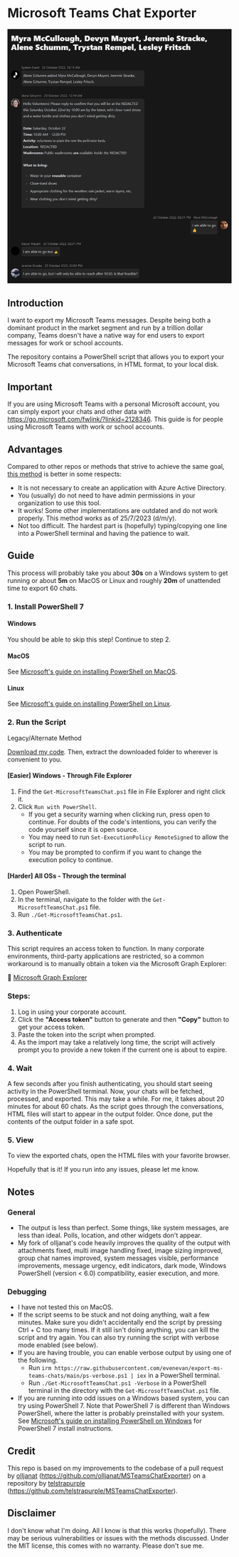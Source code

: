 # Microsoft Teams Chat Exporter

![Example of Exported Chat](example.png)

## Introduction

I want to export my Microsoft Teams messages. Despite being both a dominant product in the market segment and run by a trillion dollar company, Teams doesn't have a native way for end users to export messages for work or school accounts.

The repository contains a PowerShell script that allows you to export your Microsoft Teams chat conversations, in HTML format, to your local disk.

## Important

If you are using Microsoft Teams with a personal Microsoft account, you can simply export your chats and other data with https://go.microsoft.com/fwlink/?linkid=2128346. This guide is for people using Microsoft Teams with work or school accounts.

## Advantages

Compared to other repos or methods that strive to achieve the same goal, [this method](#credit) is better in some respects:

- It is not necessary to create an application with Azure Active Directory.
- You (usually) do not need to have admin permissions in your organization to use this tool.
- It works! Some other implementations are outdated and do not work properly. This method works as of 25/7/2023 (d/m/y).
- Not too difficult. The hardest part is (hopefully) typing/copying one line into a PowerShell terminal and having the patience to wait.

## Guide

This process will probably take you about **30s** on a Windows system to get running or about **5m** on MacOS or Linux and roughly **20m** of unattended time to export 60 chats.

### 1. Install PowerShell 7

#### Windows

You should be able to skip this step! Continue to step 2.

#### MacOS

See [Microsoft&#39;s guide on installing PowerShell on MacOS](https://learn.microsoft.com/en-us/powershell/scripting/install/installing-powershell-on-macos).

#### Linux

See [Microsoft&#39;s guide on installing PowerShell on Linux](https://learn.microsoft.com/en-us/powershell/scripting/install/installing-powershell-on-linux).

### 2. Run the Script

  <summary>Legacy/Alternate Method</summary>


  [Download my code](https://github.com/74qb/export-ms-teams-chats/archive/refs/heads/main.zip). Then, extract the downloaded folder to wherever is convenient to you.

#### [Easier] Windows - Through File Explorer

1. Find the `Get-MicrosoftTeamsChat.ps1` file in File Explorer and right click it.
2. Click `Run with PowerShell`.
   - If you get a security warning when clicking run, press open to continue. For doubts of the code's intentions, you can verify the code yourself since it is open source.
   - You may need to run `Set-ExecutionPolicy RemoteSigned` to allow the script to run.
   - You may be prompted to confirm if you want to change the execution policy to continue.

#### [Harder] All OSs - Through the terminal

1. Open PowerShell.
2. In the terminal, navigate to the folder with the `Get-MicrosoftTeamsChat.ps1` file.
3. Run `./Get-MicrosoftTeamsChat.ps1`.


### 3. Authenticate

This script requires an access token to function. In many corporate environments, third-party applications are restricted, so a common workaround is to manually obtain a token via the Microsoft Graph Explorer:

🔗 [Microsoft Graph Explorer](https://developer.microsoft.com/en-us/graph/graph-explorer)

### Steps:
1. Log in using your corporate account.
2. Click the **"Access token"** button to generate and then **"Copy"** button to get your access token.
3. Paste the token into the script when prompted.
4. As the import may take a relatively long time, the script will actively prompt you to provide a new token if the current one is about to expire.

### 4. Wait

A few seconds after you finish authenticating, you should start seeing activity in the PowerShell terminal. Now, your chats will be fetched, processed, and exported. This may take a while. For me, it takes about 20 minutes for about 60 chats. As the script goes through the conversations, HTML files will start to appear in the output folder. Once done, put the contents of the output folder in a safe spot.

### 5. View

To view the exported chats, open the HTML files with your favorite browser.

Hopefully that is it! If you run into any issues, please let me know.

## Notes

### General

- The output is less than perfect. Some things, like system messages, are less than ideal. Polls, location, and other widgets don't appear.
- My fork of olljanat's code heavily improves the quality of the output with attachments fixed, multi image handling fixed, image sizing improved, group chat names improved, system messages visible, performance improvements, message urgency, edit indicators, dark mode, Windows PowerShell (version < 6.0) compatibility, easier execution, and more.

### Debugging

- I have not tested this on MacOS.
- If the script seems to be stuck and not doing anything, wait a few minutes. Make sure you didn't accidentally end the script by pressing Ctrl + C too many times. If it still isn't doing anything, you can kill the script and try again. You can also try running the script with verbose mode enabled (see below).
- If you are having trouble, you can enable verbose output by using one of the following.
  - Run `irm https://raw.githubusercontent.com/evenevan/export-ms-teams-chats/main/ps-verbose.ps1 | iex` in a PowerShell terminal.
  - Run `./Get-MicrosoftTeamsChat.ps1 -Verbose` in a PowerShell terminal in the directory with the `Get-MicrosoftTeamsChat.ps1` file.
- If you are running into odd issues on a Windows based system, you can try using PowerShell 7. Note that PowerShell 7 is different than Windows PowerShell, where the latter is probably preinstalled with your system. See [Microsoft&#39;s guide on installing PowerShell on Windows](https://learn.microsoft.com/en-us/powershell/scripting/install/installing-powershell-on-windows) for PowerShell 7 install instructions.

## Credit

This repo is based on my improvements to the codebase of a pull request by [olljanat](https://github.com/olljanat) (https://github.com/olljanat/MSTeamsChatExporter) on a repository by [telstrapurple](https://github.com/telstrapurple) (https://github.com/telstrapurple/MSTeamsChatExporter).

## Disclaimer

I don't know what I'm doing. All I know is that this works (hopefully). There may be serious vulnerabilities or issues with the methods discussed. Under the MIT license, this comes with no warranty. Please don't sue me.

